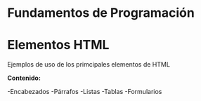 # Fundamentos de Programación

# Elementos HTML

Ejemplos de uso de los primcipales elementos de HTML

**Contenido:**

-Encabezados
-Párrafos
-Listas
-Tablas
-Formularios
